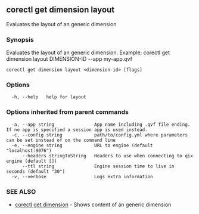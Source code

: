## corectl get dimension layout

Evaluates the layout of an generic dimension

### Synopsis

Evaluates the layout of an generic dimension. Example: corectl get dimension layout DIMENSION-ID --app my-app.qvf

```
corectl get dimension layout <dimension-id> [flags]
```

### Options

```
  -h, --help   help for layout
```

### Options inherited from parent commands

```
  -a, --app string               App name including .qvf file ending. If no app is specified a session app is used instead.
  -c, --config string            path/to/config.yml where parameters can be set instead of on the command line
  -e, --engine string            URL to engine (default "localhost:9076")
      --headers stringToString   Headers to use when connecting to qix engine (default [])
      --ttl string               Engine session time to live in seconds (default "30")
  -v, --verbose                  Logs extra information
```

### SEE ALSO

* [corectl get dimension](corectl_get_dimension.md)	 - Shows content of an generic dimension


